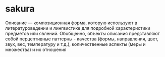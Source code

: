 # sakura
Описание — композиционная форма, которую используют в литературоведении и лингвистике для подробной характеристики предметов или явлений.  Обобщенно, объекты описания представляют собой перцептивные паттерны - качества (формы, направления, цвет, звук, вес, температуру и т.д.), количественные аспекты (меры и множества) и их отношения
